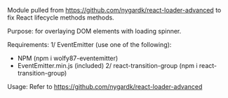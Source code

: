 Module pulled from https://github.com/nygardk/react-loader-advanced
to fix React lifecycle methods methods.

Purpose: for overlaying DOM elements with loading spinner.

Requirements:
1/ EventEmitter (use one of the following):

- NPM (npm i wolfy87-eventemitter)
- EventEmitter.min.js (included)
  2/ react-transition-group (npm i react-transition-group)

Usage:
Refer to https://github.com/nygardk/react-loader-advanced
